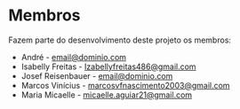 # Membros

Fazem parte do desenvolvimento deste projeto os membros:

* André - <email@dominio.com>
* Isabelly Freitas - <Izabellyfreitas486@gmail.com>
* Josef Reisenbauer - <email@dominio.com>
* Marcos Vinícius - <marcosvfnascimento2003@gmail.com>
* Maria Micaelle - <micaelle.aguiar21@gmail.com>

